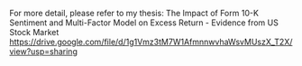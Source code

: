 For more detail, please refer to my thesis: The Impact of Form 10-K Sentiment and Multi-Factor Model on Excess Return - Evidence from US Stock Market
https://drive.google.com/file/d/1g1Vmz3tM7W1AfmnnwvhaWsvMUszX_T2X/view?usp=sharing
